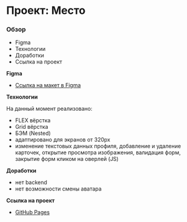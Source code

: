 # Проект: Место

### Обзор

* Figma
* Технологии
* Доработки
* Ссылка на проект

**Figma**

* [Ссылка на макет в Figma](https://www.figma.com/file/bjyvbKKJN2naO0ucURl2Z0/JavaScript.-Sprint-5?node-id=14975%3A305)

**Технологии**

На данный момент реализовано:

* FLEX вёрстка
* Grid вёрстка
* БЭМ (Nested)
* адаптировано для экранов от 320px
* изменение текстовых данных профиля, добавление и удаление карточек, открытие просмотра изображения,
валидация форм, закрытие форм кликом на оверлей (JS)

**Доработки**

* нет backend
* нет возможности смены аватара

**Ссылка на проект**

* [GitHub Pages](https://dmitry-ko.github.io/mesto/index.html)

